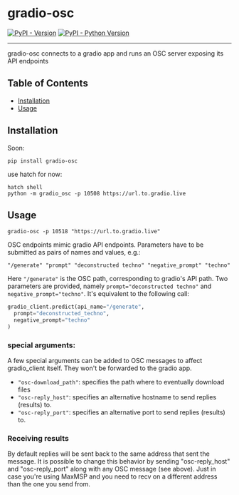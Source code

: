 # gradio-osc

[![PyPI - Version](https://img.shields.io/pypi/v/gradio-osc.svg)](https://pypi.org/project/gradio-osc)
[![PyPI - Python Version](https://img.shields.io/pypi/pyversions/gradio-osc.svg)](https://pypi.org/project/gradio-osc)

-----

gradio-osc connects to a gradio app and runs an OSC server exposing its API endpoints

## Table of Contents

- [Installation](#installation)
- [Usage](#usage)

## Installation

Soon:
```console
pip install gradio-osc
```

use hatch for now:
```console
hatch shell
python -m gradio_osc -p 10508 https://url.to.gradio.live
```

## Usage
```console
gradio-osc -p 10518 "https://url.to.gradio.live"
```

OSC endpoints mimic gradio API endpoints. Parameters have to be submitted as pairs of names and values, e.g.:

```
"/generate" "prompt" "deconstructed techno" "negative_prompt" "techno"
```

Here `"/generate"` is the OSC path, corresponding to gradio's API path. Two parameters are provided, namely `prompt="deconstructed techno"` and `negative_prompt="techno"`. It's equivalent to the following call:

```python
gradio_client.predict(api_name="/generate",
  prompt="deconstructed_techno",
  negative_prompt="techno"
)
```

### special arguments:
A few special arguments can be added to OSC messages to affect gradio_client itself. They won't be forwarded to the gradio app.

- `"osc-download_path"`: specifies the path where to eventually download files
- `"osc-reply_host"`: specifies an alternative hostname to send replies (results) to.
- `"osc-reply_port"`: specifies an alternative port to send replies (results) to.

### Receiving results

By default replies will be sent back to the same address that sent the message. It is possible to change this behavior by sending "osc-reply_host" and "osc-reply_port" along with any OSC message (see above). Just in case you're using MaxMSP and you need to recv on a different address than the one you send from.
